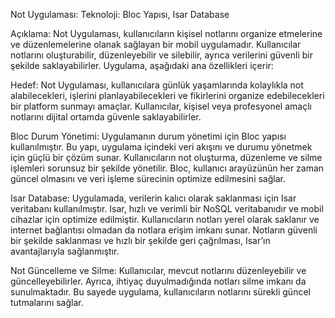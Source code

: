 Not Uygulaması:
Teknoloji: Bloc Yapısı, Isar Database

Açıklama: Not Uygulaması, kullanıcıların kişisel notlarını organize etmelerine ve düzenlemelerine olanak sağlayan bir mobil uygulamadır. Kullanıcılar notlarını oluşturabilir, düzenleyebilir ve silebilir, ayrıca verilerini güvenli bir şekilde saklayabilirler. Uygulama, aşağıdaki ana özellikleri içerir:

Hedef: Not Uygulaması, kullanıcılara günlük yaşamlarında kolaylıkla not alabilecekleri, işlerini planlayabilecekleri ve fikirlerini organize edebilecekleri bir platform sunmayı amaçlar. Kullanıcılar, kişisel veya profesyonel amaçlı notlarını dijital ortamda güvenle saklayabilirler.

Bloc Durum Yönetimi: Uygulamanın durum yönetimi için Bloc yapısı kullanılmıştır. Bu yapı, uygulama içindeki veri akışını ve durumu yönetmek için güçlü bir çözüm sunar. Kullanıcıların not oluşturma, düzenleme ve silme işlemleri sorunsuz bir şekilde yönetilir. Bloc, kullanıcı arayüzünün her zaman güncel olmasını ve veri işleme sürecinin optimize edilmesini sağlar.

Isar Database: Uygulamada, verilerin kalıcı olarak saklanması için Isar veritabanı kullanılmıştır. Isar, hızlı ve verimli bir NoSQL veritabanıdır ve mobil cihazlar için optimize edilmiştir. Kullanıcıların notları yerel olarak saklanır ve internet bağlantısı olmadan da notlara erişim imkanı sunar. Notların güvenli bir şekilde saklanması ve hızlı bir şekilde geri çağrılması, Isar’ın avantajlarıyla sağlanmıştır.

Not Güncelleme ve Silme: Kullanıcılar, mevcut notlarını düzenleyebilir ve güncelleyebilirler. Ayrıca, ihtiyaç duyulmadığında notları silme imkanı da sunulmaktadır. Bu sayede uygulama, kullanıcıların notlarını sürekli güncel tutmalarını sağlar.
